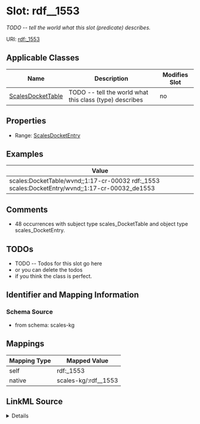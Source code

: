 

# Slot: rdf__1553


_TODO -- tell the world what this slot (predicate) describes._





URI: [rdf:_1553](http://www.w3.org/1999/02/22-rdf-syntax-ns#_1553)



<!-- no inheritance hierarchy -->





## Applicable Classes

| Name | Description | Modifies Slot |
| --- | --- | --- |
| [ScalesDocketTable](../classes/ScalesDocketTable.md) | TODO -- tell the world what this class (type) describes |  no  |







## Properties

* Range: [ScalesDocketEntry](../classes/ScalesDocketEntry.md)






## Examples

| Value |
| --- |
| scales:DocketTable/wvnd;;1:17-cr-00032 rdf:_1553 scales:DocketEntry/wvnd;;1:17-cr-00032_de1553 |

## Comments

* 48 occurrences with subject type scales_DocketTable and object type scales_DocketEntry.

## TODOs

* TODO -- Todos for this slot go here
* or you can delete the todos
* if you think the class is perfect.

## Identifier and Mapping Information







### Schema Source


* from schema: scales-kg




## Mappings

| Mapping Type | Mapped Value |
| ---  | ---  |
| self | rdf:_1553 |
| native | scales-kg/:rdf__1553 |




## LinkML Source

<details>
```yaml
name: rdf__1553
description: TODO -- tell the world what this slot (predicate) describes.
todos:
- TODO -- Todos for this slot go here
- or you can delete the todos
- if you think the class is perfect.
comments:
- 48 occurrences with subject type scales_DocketTable and object type scales_DocketEntry.
examples:
- value: scales:DocketTable/wvnd;;1:17-cr-00032 rdf:_1553 scales:DocketEntry/wvnd;;1:17-cr-00032_de1553
from_schema: scales-kg
rank: 1000
slot_uri: rdf:_1553
alias: rdf__1553
domain_of:
- scales_DocketTable
range: scales_DocketEntry

```
</details>